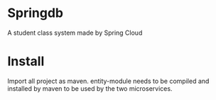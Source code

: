 # Springdb
A student class system made by Spring Cloud

# Install
Import all project as maven. entity-module needs to be compiled and installed by maven to be used by the two microservices.
